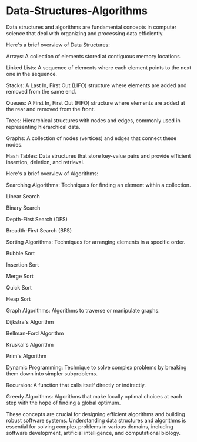 # Data-Structures-Algorithms

Data structures and algorithms are fundamental concepts in computer science that deal with organizing and processing data efficiently. 



Here's a brief overview of Data Structures:

Arrays: A collection of elements stored at contiguous memory locations.

Linked Lists: A sequence of elements where each element points to the next one in the sequence.

Stacks: A Last In, First Out (LIFO) structure where elements are added and removed from the same end.

Queues: A First In, First Out (FIFO) structure where elements are added at the rear and removed from the front.

Trees: Hierarchical structures with nodes and edges, commonly used in representing hierarchical data.

Graphs: A collection of nodes (vertices) and edges that connect these nodes.

Hash Tables: Data structures that store key-value pairs and provide efficient insertion, deletion, and retrieval.



Here's a brief overview of Algorithms:

Searching Algorithms: Techniques for finding an element within a collection.

Linear Search

Binary Search

Depth-First Search (DFS)

Breadth-First Search (BFS)

Sorting Algorithms: Techniques for arranging elements in a specific order.

Bubble Sort

Insertion Sort

Merge Sort

Quick Sort

Heap Sort

Graph Algorithms: Algorithms to traverse or manipulate graphs.

Dijkstra's Algorithm

Bellman-Ford Algorithm

Kruskal's Algorithm

Prim's Algorithm

Dynamic Programming: Technique to solve complex problems by breaking them down into simpler subproblems.

Recursion: A function that calls itself directly or indirectly.

Greedy Algorithms: Algorithms that make locally optimal choices at each step with the hope of finding a global optimum.


These concepts are crucial for designing efficient algorithms and building robust software systems. Understanding data structures and algorithms is essential for solving complex problems in various domains, including software development, artificial intelligence, and computational biology.
